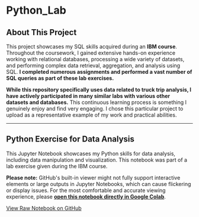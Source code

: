 # Python_Lab
## About This Project

This project showcases my SQL skills acquired during an **IBM course**. Throughout the coursework, I gained extensive hands-on experience working with relational databases, processing a wide variety of datasets, and performing complex data retrieval, aggregation, and analysis using SQL. **I completed numerous assignments and performed a vast number of SQL queries as part of these lab exercises.**

**While this repository specifically uses data related to truck trip analysis, I have actively participated in many similar labs with various other datasets and databases.** This continuous learning process is something I genuinely enjoy and find very engaging. I chose this particular project to upload as a representative example of my work and practical abilities.

---

## Python Exercise for Data Analysis

This Jupyter Notebook showcases my Python skills for data analysis, including data manipulation and visualization. This notebook was part of a lab exercise given during the IBM course.

**Please note:** GitHub's built-in viewer might not fully support interactive elements or large outputs in Jupyter Notebooks, which can cause flickering or display issues. For the most comfortable and accurate viewing experience, please **[open this notebook directly in Google Colab](https://colab.research.google.com/drive/1Qn6tQBmsZjTBQzL1AXjsLm_KaBO0hSjO?usp=sharing)**.

[View Raw Notebook on GitHub](https://github.com/imsansanich/main/Python_Lab/Python.ipynb)
